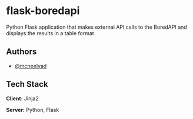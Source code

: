 
# flask-boredapi

Python Flask application that makes external 
API calls to the BoredAPI and displays the results in a table 
format

## Authors

- [@mcneelyad](https://www.github.com/mcneelyad)

  
## Tech Stack

**Client:** Jinja2

**Server:** Python, Flask

